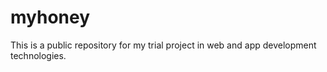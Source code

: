 # myhoney
This is a public repository for my trial project in web and app development technologies.
